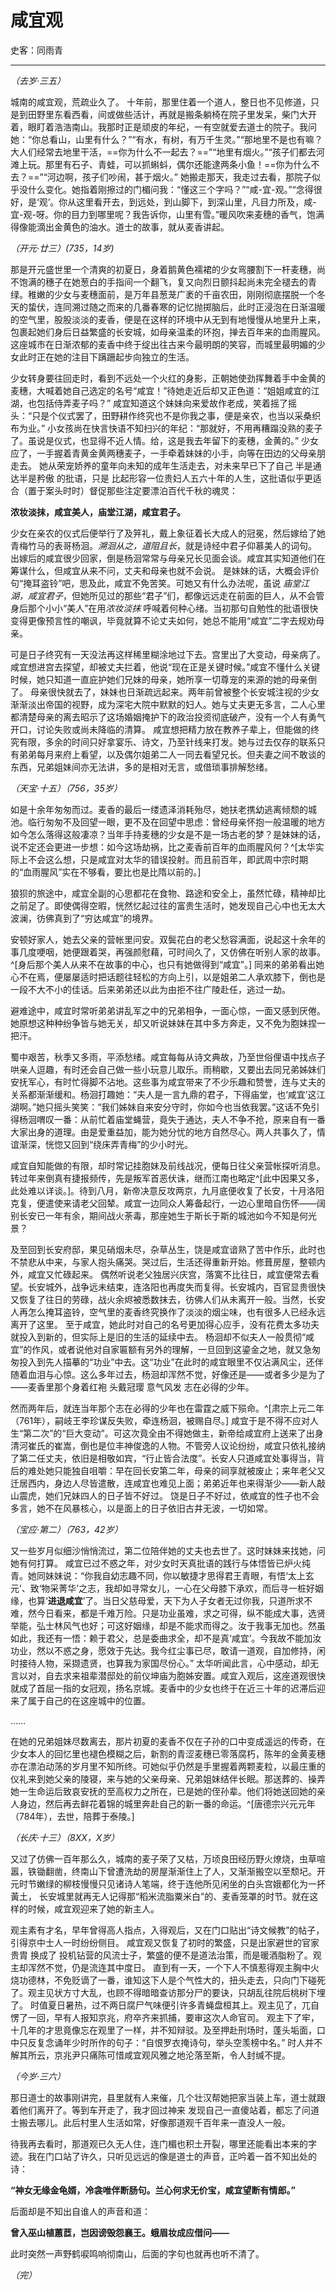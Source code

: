 

# 咸宜观 

史客：同雨青

---

*（去岁·三五）*

城南的咸宜观，荒疏业久了。
十年前，那里住着一个道人，整日也不见修道，只是到田野里东看西看，间或做些活计，再就是搬条躺椅在院子里发呆，柴门大开着，眼盯着浩浩南山。我那时正是顽皮的年纪，一有空就爱去道士的院子。我问她：“你总看山，山里有什么？”“有水，有树，有万千生灵。”“那地里不是也有嘛？大人们经常去地里干活，==你为什么不一起去？==”“地里有烟火。”“孩子们都去河滩上玩。那里有石子、青蛙，可以抓蝌蚪，偶尔还能逮两条小鱼！==你为什么不去？==”“河边啊，孩子们吵闹，甚于烟火。”
她搬走那天，我走过去看，那院子似乎没什么变化。她指着刚擦过的门楣问我：“懂这三个字吗？”“咸-宜-观。”“念得很好，是‘观’。你从这里看开去，到远处，到山脚下，到深山里，凡目力所及，咸-宜-观-呀。你的目力到哪里呢？我告诉你，山里有雪。”暖风吹来麦穗的香气，饱满得像能滴出金黄色的油水。道士的故事，就从麦香讲起。

*（开元·廿三）(735，14岁)*

那是开元盛世里一个清爽的初夏日，身着鹅黄色襦裙的少女弯腰割下一杆麦穗，尚不饱满的穗子在她葱白的手指间一个翻飞，复又向烈日颤抖起尚未完全褪去的青绿。稚嫩的少女与麦穗面前，是万年县葱茏广袤的千亩农田，刚刚彻底摆脱一个冬天的蛰伏，连同溯过随之而来的几番春寒的记忆抛掷脑后，此时正浸泡在日渐温暖的空气里，股股淡淡的麦香，便是在这样的环境中从无到有地慢慢从地里升上来，包裹起她们身后日益繁盛的长安城，如母亲温柔的环抱，掸去百年来的血雨腥风。这座城市在日渐浓郁的麦香中终于绽出往古来今最明朗的笑容，而城里最明媚的少女此时正在她的注目下蹒跚起步向独立的生活。

少女转身要往回走时，看到不远处一个火红的身影，正朝她使劲挥舞着手中金黄的麦穗，大喊着她自己选定的名号“咸宜！”待她走近后却又正色道：“姐姐咸宜的江湖，也包括侍弄麦子吗？”
咸宜知道这个妹妹向来爱故作老成，笑着摇了摇头：“只是个仪式罢了，田野耕作终究也不是你我之事，便是亲农，也当以采桑织布为业。”
小女孩尚在快言快语不知扫兴的年纪：“那就好，不用再糟蹋没熟的麦子了。虽说是仪式，也显得不近人情。给，这是我去年留下的麦穗，金黄的。”
少女应了，一手握着青黄金黄两穗麦子，一手牵着妹妹的小手，向等在田边的父母亲朋走去。
她从荣宠娇养的童年向未知的成年生活走去，对未来早已下了自己 半是通达半是矜傲 的批语，只是 比起形容一位贵妇人五六十年的人生，这批语似乎更适合（置于案头时时）督促那些注定要漂泊百代千秋的魂灵：

**浓妆淡抹，咸宜美人，庙堂江湖，咸宜君子。**


少女在亲农的仪式后便举行了及笄礼，戴上象征着长大成人的冠冕，然后嫁给了她青梅竹马的表哥杨洄。*溯洄从之，道阻且长*，就是诗经中君子仰慕美人的词句。
出嫁后的咸宜很少回家，倒是杨洄常常与母亲兄长见面会谈。咸宜其实知道他们在筹谋什么，但咸宜从来不问，丈夫和母亲也就不会说。
是妹妹的话，大概会评价句“掩耳盗铃”吧，思及此，咸宜不免苦笑。可她又有什么办法呢，虽说 *庙堂江湖，咸宜君子*，但她所见过的那些“君子”们，都像远远走在前面的巨人，从不会管身后那个小小“美人”在用*浓妆淡抹* 呼喊着何种心绪。当初那句自勉性的批语很快变得更像预言性的嘲讽，毕竟就算不论丈夫如何，她总不能用“咸宜”二字去规劝母亲。


可是日子终究有一天没法再这样稀里糊涂地过下去。宫里出了大变动，母亲病了。咸宜想进宫去探望，却被丈夫拦着，他说“现在正是关键时候。”咸宜不懂什么关键时候，她只知道一直庇护她们兄妹的母亲，她所享一切尊宠的来源的她的母亲倒了。
母亲很快就去了，妹妹也日渐疏远起来。两年前曾被整个长安城注视的少女渐渐淡出帝国的视野，成为深宅大院中默默的妇人。她与丈夫更无多言，二人心里都清楚母亲的离去昭示了这场婚姻掩护下的政治投资彻底破产，没有一个人有勇气开口，讨论失败或尚未降临的清算。
咸宜想把精力放在教养子辈上，但能做的终究有限，多余的时间只好拿宴乐、诗文，乃至针线来打发。她与过去仅存的联系只有弟弟每月来府上看望，以及偶尔姐弟二人一同去看望兄长。但夫妻之间不敢谈的东西，兄弟姐妹间亦无法讲，多的是相对无言，或借琐事排解愁绪。

*（天宝·十五）（756，35岁）*

如是十余年匆匆而过。麦香的最后一缕遗泽消耗殆尽，她扶老携幼逃离倾颓的城池。临行匆匆不及回望一眼，更不及在回望中思虑：曾经母亲怀抱一般温暖的地方如今怎么落得这般凄凉？当年手持麦穗的少女是不是一场古老的梦？是妹妹的话，说不定还会更进一步想：如今这场劫祸，比之麦香前百年的血雨腥风何？^[太华实际上不会这么想，只是咸宜对太华的错误投射。而且前百年，即武周中宗时期的“血雨腥风”实在不够看，要比也是比隋以前的。]

狼狈的旅途中，咸宜全副的心思都花在食物、路途和安全上，虽然忙碌，精神却比之前足了。即使偶得空暇，恍然忆起过往的富贵生活时，她发现自己心中也无太大波澜，彷佛真到了“穷达咸宜”的境界。

安顿好家人，她去父亲的营帐里问安。双鬓花白的老父愁容满面，说起这十余年的事几度哽咽，她便跟着哭，再强颜慰藉，可时间久了，又仿佛在听别人家的故事。^[身后那个美人从来不在故事的中心，也只有她做得到“咸宜”。] 同来的弟弟看出她心不在焉，便屡屡适时把话题往轻松的方向上引，以是姐弟二人承欢膝下，倒也是一段不大不小的佳话。后来弟弟还以此为由拒不往广陵赴任，逃过一劫。 

避难途中，咸宜时常听弟弟讲乱军之中的兄弟相争，一面心惊，一面又感到厌倦。她原想这种种纷争皆与她无关，却又听说妹妹在其中多方奔走，又不免为胞妹捏一把汗。

蜀中艰苦，秋季又多雨，平添愁绪。咸宜每每从诗文典故，乃至世俗俚语中找点子哄亲人逗趣，有时还会自己做一些小玩意儿取乐。雨稍歇，又要出去同兄弟姊妹们安抚军心，有时忙得脚不沾地。这些事为咸宜带来了不少乐趣和赞誉，连与丈夫的关系都渐渐缓和。杨洄打趣她：“夫人是一言九鼎的君子，下得庙堂，也‘咸宜’这江湖啊。”她只摇头笑笑：“我们姊妹自来安分守时，你如今也当依我罢。”这话不免引得杨洄喟叹一番：从前忙着庙堂蝇营，竟失于通达，夫人不争不抢，原来自有一番大家出身的道理。由是爱重益加，能为她分忧的地方自然尽心。两人共事久了，情谊渐深，恍惚又回到“绕床弄青梅”的少小时光。


咸宜自知能做的有限，却时常记挂胞妹及前线战况，便每日往父亲营帐探听消息。转过年来倒真有捷报频传，先是叛军首恶伏诛，继而江南也略定^[此中因果又多，此处难以详谈。]。待到八月，新帝决意反攻两京，九月底便收复了长安，十月洛阳克复，便遣使来请老父回辇。咸宜一边同众人筹备起行，一边心里暗自伤怀——阔别长安已一年有余，期间战火荼毒，那座她生于斯长于斯的城池如今不知是何光景？

及至回到长安府邸，果见硝烟未尽，杂草丛生，饶是咸宜谙熟了苦中作乐，此时也不禁悲从中来，与家人抱头痛哭。哭过后，生活还得重新开始。修葺房屋，整顿内外，咸宜又忙碌起来。
偶然听说老父独居兴庆宫，落寞不比往日，咸宜便常去看望。长安城外，战争远未结束，连洛阳也再度失而复得。长安城内，百官显贵很快又恢复了往日的劳碌，战火余烬被悉数抹去，彷佛人们从未离开一般。当然，长安人再怎么掩耳盗铃，空气里的麦香终究换作了淡淡的烟尘味，也有很多人已经永远离开了这里。
至于咸宜，她此时对自己的名号更加得心应手，没有花费太多功夫就投入到新的，但实际上是旧的生活的延续中去。
杨洄却不似夫人一般贯彻“咸宜”的作风，或者说他对自家匾额有另外的理解，一旦回到这鎏金之地，就又急匆匆投入到先人描摹的“功业”中去。这“功业”在此时的咸宜眼里不仅沾满风尘，还伴随着血泪与心惊。这么多年过去，杨洄却浑然不觉，好像还是——或者多少是为了——麦香里那个身着红袍 头戴冠璎 意气风发 志在必得的少年。

然而两年后，就连当年那个志在必得的少年也在雷霆之威下殒命。^[肃宗上元二年（761年），嗣岐王李珍谋反失败，牵连杨洄，被赐自尽。] 
咸宜于是不得不应对人生“第二次”的“巨大变动”。可这次竟全由不得她做主，新帝给咸宜府上送来了出身清河崔氏的崔嵩，倒也是位丰神俊逸的人物。不管旁人议论纷纷，咸宜只依礼接纳了第二任丈夫，依旧是相敬如宾，“行止皆合法度”。长安人只道咸宜处事得当，背后的难处她只能独自咀嚼：早在回长安第二年，母亲的祠享就被废止；来年老父又迁居西内，身边人尽皆遣散，连咸宜也难见上面；弟弟近年也来得渐少——新人敲山震虎，她们兄妹四人的日子皆不好过。
饶是日子不好过，依咸宜的性子也不会多言，她不在风暴核心，以是面上的日子依旧古井无波，一切如常。


*（宝应·第二）（763，42岁）*

又一些岁月似细沙悄悄流过，第二位陪伴她的丈夫也去世了。这时妹妹来找她，问她有何打算。
咸宜已过不惑之年，对少女时天真批语的践行与体悟皆已炉火纯青。她同妹妹说：“你我自幼志趣不同，你以敏捷才思得君王青眼，有悟‘太上玄元’、致‘物采菁华’之志，我却如寻常女儿，一心在父母膝下承欢，而后寻一桩好姻缘，也算‘**进退咸宜**’了。当日父慈母爱，天下为人子女者无过你我，只道所求不难，然今日看来，都是千难万险。只是功业虽难，求之可得，纵不能成大事，选贤举能，弘士林风气也好；可这好姻缘，却是不能求而得之。汝于我事无加也。然虽如此，我还有一悟：赖于君父，总是委曲求全，却不是真‘咸宜’。今我故不能加汝功业，然以不惑之身，愿效于先达。我今红尘事已尽，敢请一道观，自加修持，闲时接待人物，采撷遗贤，也算我为家国尽份心。”
太华听闻此言，心中感动，却无言以对，自去求来祖辈潜邸处的前仪坤庙为胞姊安置。咸宜入观后，这座道观很快就成了首屈一指的女冠观，扬名京城。麦香中的少女也终于在近三十年的迟滞后迎来了属于自己的在这座城中的位置。

……

在她的兄弟姐妹尽数离去，那片初夏的麦香不仅在子孙的口中变成遥远的传奇，在少女本人的回忆里也褪色模糊之后，新割的青涩麦穗已零落腐朽，陈年的金黄麦穗亦在漂泊动荡的岁月里不知所终。可她似乎仍然是手里握着两颗麦粒，以最庄重的仪礼来到她父亲的陵寝，来与她的父亲母亲、兄弟姐妹结伴长眠。那送葬的、操弄她一生命运后致哀安抚的至高权力之所在，已是她的侄孙辈。他们将她送回她的亲人身边，然后再去鲜花着锦的城里奔赴自己的新一番的命运。^[唐德宗兴元元年（784年），去世，陪葬于泰陵。]



*（长庆·十三）（8XX，X岁）*

又过了仿佛一百年那么久，城南的麦子荣了又枯，万顷良田经历野火燎烧，虫草喧嚣，铁锄翻凿，终南山下曾遭洗劫的房屋渐渐住上了人，又渐渐搬空以至颓圮。开元时节嫩绿的柳枝慢慢只见诸诗人笔端，终于连他所见闲坐的白头宫娥都化为一抔黃土， 长安城里就再无人记得那“稻米流脂粟米白”的、麦香笼罩的时节。就在这样的时候，咸宜观迎来了她的新主人。

观主素有才名，早年曾得高人指点，入得观后，又在门口贴出“诗文候教”的帖子，引得京中士人一时纷纷侧目。
咸宜观又恢复了初时的繁盛，只是出家避世的官家贵胄 换成了 投机钻营的风流士子，繁盛的便不是道法治策，而是暖酒脂粉了。观主却浑然不觉，仍是流连其中度日。
直到有一天，一个下人不慎惹得观主胸中火烧功德林，不免贬谪了一番，谁知这下人是个气性大的，扭头走去，只向门下碰死了。观主见状方寸大乱，也顾不得暗暗查访那分尸的要诀，只胡乱往院后桃树下埋了。
时值夏日暑热，过不两日腐尸气味便引许多青蝇盘桓其上。观主见了，兀自愣了一回，早有人报知京兆，府卒齐来抓捕，要审这次人命官司。
观主下了牢，十几年的才思竟像忘在观里了一样，并不知辩驳。及至押赴刑场时，蓬头垢面，口中只反复念诵年少时所作的句子：“自恨罗衣掩诗句，举头空羡榜中名。”
时人并不解其所云，京兆尹只痛陈可惜咸宜观风雅之地沦落至斯，令人封缄不提。




*（今岁·三六）*

那日道士的故事刚讲完，县里就有人来催，几个壮汉帮她把家当装上车，道士就跟着他们离开了。等到车开走了，我才回过神来 发现自己一直傻站着，都忘了问道士搬去哪儿。此后村里人生活如常，好像那道观千百年来一直没人一般。

待我再去看时，那道观已久无人住，连门楣也积土开裂，哪里还能看出本来的字迹。我在门口站了许久，只听见远远的像是道士的声音，正吟着一首不知出处的诗：

**“神女无缘金龟婿，冷衾唯伴断肠句。兰心何求无价宝，咸宜望断有情郎。”**

后面却是不知出自谁人的声音和道：

**曾入巫山植蕙茝，岂因谤毁怨襄王。蛾眉妆成应借问——**

此时突然一声野鹤唳鸣响彻南山，后面的字句也就再也听不清了。

*（完）*



